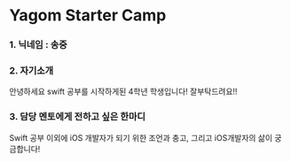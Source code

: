# Yagom Starter Camp

### 1. 닉네임 : 송중 

### 2. 자기소개
안녕하세요 swift 공부를 시작하게된 4학년 학생입니다! 잘부탁드려요!!

### 3. 담당 멘토에게 전하고 싶은 한마디
Swift 공부 이외에  iOS 개발자가 되기 위한 조언과 충고, 그리고 iOS개발자의 삶이 궁금합니다!
